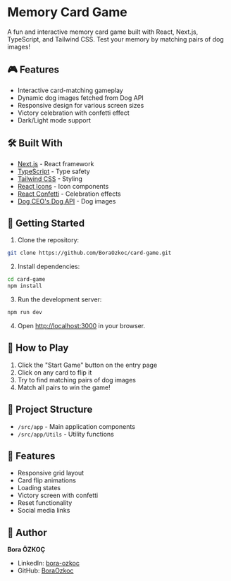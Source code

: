 # Memory Card Game

A fun and interactive memory card game built with React, Next.js, TypeScript, and Tailwind CSS. Test your memory by matching pairs of dog images!

## 🎮 Features

- Interactive card-matching gameplay
- Dynamic dog images fetched from Dog API
- Responsive design for various screen sizes
- Victory celebration with confetti effect
- Dark/Light mode support

## 🛠️ Built With

- [Next.js](https://nextjs.org/) - React framework
- [TypeScript](https://www.typescriptlang.org/) - Type safety
- [Tailwind CSS](https://tailwindcss.com/) - Styling
- [React Icons](https://react-icons.github.io/react-icons/) - Icon components
- [React Confetti](https://www.npmjs.com/package/react-confetti) - Celebration effects
- [Dog CEO's Dog API](https://dog.ceo/dog-api/) - Dog images

## 🚀 Getting Started

1. Clone the repository:
```bash
git clone https://github.com/BoraOzkoc/card-game.git
```

2. Install dependencies:
```bash
cd card-game
npm install
```

3. Run the development server:
```bash
npm run dev
```

4. Open [http://localhost:3000](http://localhost:3000) in your browser.

## 🎯 How to Play

1. Click the "Start Game" button on the entry page
2. Click on any card to flip it
3. Try to find matching pairs of dog images
4. Match all pairs to win the game!

## 🔧 Project Structure

- `/src/app` - Main application components
- `/src/app/Utils` - Utility functions

## 🎨 Features

- Responsive grid layout
- Card flip animations
- Loading states
- Victory screen with confetti
- Reset functionality
- Social media links

## 👤 Author

**Bora ÖZKOÇ**

- LinkedIn: [bora-ozkoc](https://linkedin.com/in/bora-ozkoc)
- GitHub: [BoraOzkoc](https://github.com/BoraOzkoc)

